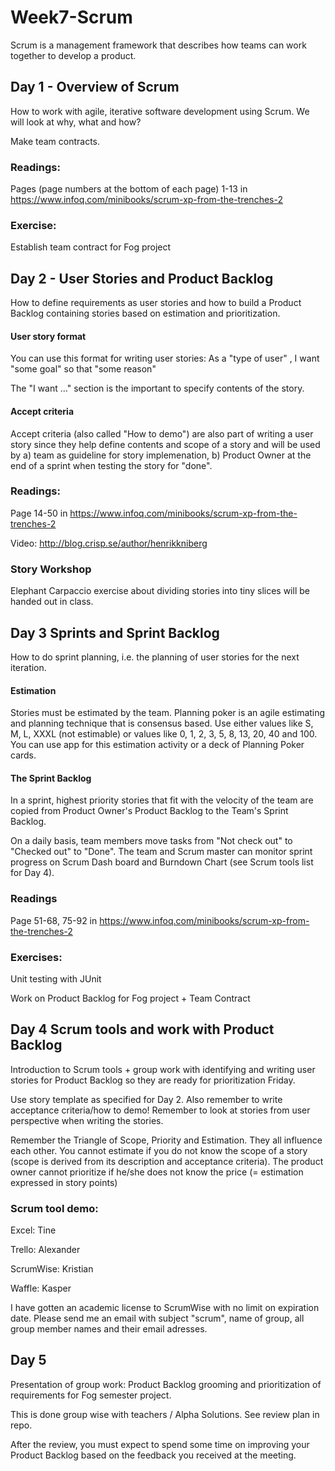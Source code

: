 # Week7-Scrum
Scrum is a management framework that describes how teams can work together to develop a product.

## Day 1 - Overview of Scrum
How to work with agile, iterative software development using Scrum. We will look at why, what and how?

Make team contracts.

### Readings:
Pages (page numbers at the bottom of each page) 1-13 in https://www.infoq.com/minibooks/scrum-xp-from-the-trenches-2

### Exercise:
Establish team contract for Fog project

## Day 2 - User Stories and Product Backlog
How to define requirements as user stories and how to build a Product Backlog containing stories based on estimation and prioritization.

#### User story format
You can use this format for writing user stories: As a "type of user" , I want "some goal" so that "some reason"

The "I want ..." section is the important  to specify contents of the story.

#### Accept criteria
Accept criteria (also called "How to demo") are also part of writing a user story since they help define contents and scope of a story and will be used by a) team as guideline for story implemenation, b)  Product Owner at the end of a sprint when testing the story for "done".

### Readings:
Page 14-50 in https://www.infoq.com/minibooks/scrum-xp-from-the-trenches-2

Video: http://blog.crisp.se/author/henrikkniberg


### Story Workshop
Elephant Carpaccio exercise about dividing stories into tiny slices will be handed out in class.

## Day 3 Sprints and Sprint Backlog
How to do sprint planning, i.e. the planning of user stories for the next iteration.

#### Estimation
Stories must be estimated by the team. Planning poker is an agile estimating and planning technique that is consensus based. Use either values like S, M, L, XXXL (not estimable) or values like 0, 1, 2, 3, 5, 8, 13, 20, 40 and 100. You can use app for this estimation activity or a deck of Planning Poker cards.  

#### The Sprint Backlog
In a sprint, highest priority stories that fit with the velocity of the team are copied from Product Owner's Product Backlog to the Team's Sprint Backlog. 

On a daily basis, team members move tasks from "Not check out" to "Checked out" to "Done". The team and Scrum master can monitor sprint progress on Scrum Dash board and Burndown Chart (see Scrum tools list for Day 4).

### Readings

Page 51-68, 75-92 in https://www.infoq.com/minibooks/scrum-xp-from-the-trenches-2

### Exercises:
Unit testing with JUnit

Work on Product Backlog for Fog project + Team Contract

## Day 4 Scrum tools and work with Product Backlog
Introduction to Scrum tools + group work with identifying and writing  user stories for Product Backlog so they are ready for prioritization Friday. 

Use story template as specified for Day 2. Also remember to write acceptance criteria/how to demo! Remember to look at stories from user perspective when writing the stories. 

Remember the Triangle of Scope, Priority and Estimation. They all influence each other. You cannot estimate if you do not know the scope of a story (scope is derived from its description and acceptance criteria). The product owner cannot prioritize if he/she does not know the price (= estimation expressed in story points)

### Scrum tool demo:
Excel: Tine

Trello: Alexander

ScrumWise: Kristian

Waffle: Kasper

I have gotten an academic license to ScrumWise with no limit on expiration date. Please send me an email with subject "scrum", name of group, all group member names and their email adresses.

## Day 5
Presentation of group work: Product Backlog grooming and prioritization of requirements for Fog semester project. 

This is done group wise with teachers / Alpha Solutions. See review plan in repo.

After the review, you must expect to spend some time on improving your Product Backlog based on the feedback you received at the meeting.
